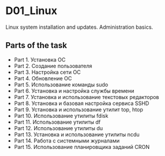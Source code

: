 # D01_Linux
Linux system installation and updates. Administration basics.

## Parts of the task
- Part 1. Установка ОС
- Part 2. Создание пользователя
- Part 3. Настройка сети ОС
- Part 4. Обновление ОС
- Part 5. Использование команды sudo
- Part 6. Установка и настройка службы времени
- Part 7. Установка и использование текстовых редакторов
- Part 8. Установка и базовая настройка сервиса SSHD
- Part 9. Установка и использование утилит top, htop
- Part 10. Использование утилиты fdisk
- Part 11. Использование утилиты df
- Part 12. Использование утилиты du
- Part 13. Установка и использование утилиты ncdu
- Part 14. Работа с системными журналами
- Part 15. Использование планировщика заданий CRON

